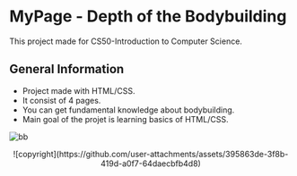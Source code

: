 # MyPage - Depth of the Bodybuilding
This project made for CS50-Introduction to Computer Science.

## General Information
- Project made with HTML/CSS.
- It consist of 4 pages.
- You can get fundamental knowledge about bodybuilding.
- Main goal of the projet is learning basics of HTML/CSS.

  
![bb](https://github.com/user-attachments/assets/8af5dd07-0fff-4a51-a2e1-97b7041decc9)





<p align = "center">![copyright](https://github.com/user-attachments/assets/395863de-3f8b-419d-a0f7-64daecbfb4d8)</p>
